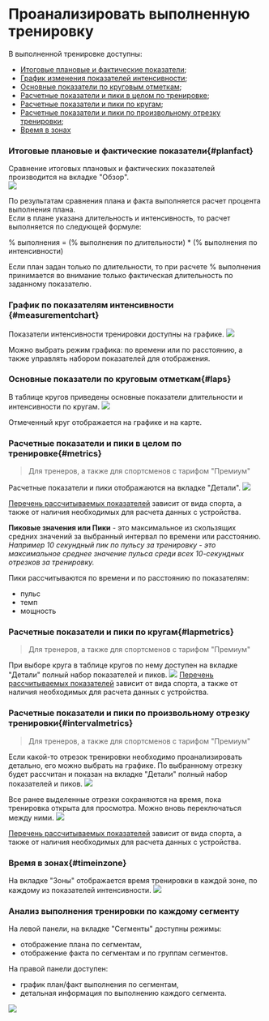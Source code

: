 # Проанализировать выполненную тренировку

В выполненной тренировке доступны:

* [Итоговые плановые и фактические показатели](#planfact);
* [График изменения показателей интенсивности](#measurementchart);
* [Основные показатели по круговым отметкам](#laps);
* [Расчетные показатели и пики в целом по тренировке](#metrics);
* [Расчетные показатели и пики по кругам](#lapmetrics);
* [Расчетные показатели и пики по произвольному отрезку тренировки](#intervalmetrics);
* [Время в зонах](#timeinzone)

### Итоговые плановые и фактические показатели{#planfact}

Сравнение итоговых плановых и фактических показателей производится на вкладке "Обзор".  
![](http://content.staminity.com/assets/images/ActivityPlanFact.png)

По результатам сравнения плана и факта выполняется расчет процента выполнения плана.  
Если в плане указана длительность и интенсивность, то расчет выполняется по следующей формуле:

% выполнения = (% выполнения по длительности) * (% выполнения по интенсивности)

Если план задан только по длительности, то при расчете % выполнения принимается во внимание только фактическая длительность по заданному показателю.

### График по показателям интенсивности {#measurementchart}

Показатели интенсивности тренировки доступны на графике.
![](http://content.staminity.com/assets/images/IntensityChart.gif)

Можно выбрать режим графика: по времени или по расстоянию, а также  управлять набором показателей для отображения.


### Основные показатели по круговым отметкам{#laps}

В таблице кругов приведены основные показатели длительности и интенсивности по кругам.
![](http://content.staminity.com/assets/images/Laps.png)

Отмеченный круг отображается на графике и на карте.

### Расчетные показатели и пики в целом по тренировке{#metrics}

> Для тренеров, а также для спортсменов с тарифом "Премиум"  

Расчетные показатели и пики отображаются на вкладке "Детали".
![](http://content.staminity.com/assets/images/Metrics.png)

[Перечень рассчитываемых показателей](/basics/measures.md) зависит от вида спорта, а также от наличия необходимых для расчета данных с устройства.

**Пиковые значения или Пики** - это максимальное из скользящих средних значений за выбранный интервал по времени или расстоянию.
_Например 10 секундный пик по пульсу за тренировку - это максимальное среднее значение пульса среди всех 10-секундных отрезков за тренировку._

Пики рассчитываются по времени и по расстоянию по показателям:
* пульс
* темп
* мощность

### Расчетные показатели и пики по кругам{#lapmetrics}

> Для тренеров, а также для спортсменов с тарифом "Премиум"  

При выборе круга в таблице кругов по нему доступен на вкладке "Детали" полный набор показателей и пиков.
![](http://content.staminity.com/assets/images/LapMeasures.png)
[Перечень рассчитываемых показателей](/basics/measures.md) зависит от вида спорта, а также от наличия необходимых для расчета данных с устройства.

### Расчетные показатели и пики по произвольному отрезку тренировки{#intervalmetrics}

> Для тренеров, а также для спортсменов с тарифом "Премиум"  

Если какой-то отрезок тренировки необходимо проанализировать детально, его можно выбрать на графике.
По выбранному отрезку будет рассчитан и показан на вкладке "Детали" полный набор показателей и пиков.
![](http://content.staminity.com/assets/images/ChartUserSelection.gif)

Все ранее выделенные отрезки сохраняются на время, пока тренировка открыта для просмотра. Можно вновь переключаться между ними. 
![](http://content.staminity.com/assets/images/ChartUserSelectionChange.gif)

[Перечень рассчитываемых показателей](/basics/measures.md) зависит от вида спорта, а также от наличия необходимых для расчета данных с устройства.


### Время в зонах{#timeinzone}

На вкладке "Зоны" отображается время тренировки в каждой зоне, по каждому из показателей интенсивности.
![](http://content.staminity.com/assets/images/settings/Staminity-time-in-zones-480.gif)

### Анализ выполнения тренировки по каждому сегменту

На левой панели, на вкладке "Сегменты" доступны режимы:
* отображение плана по сегментам,
* отображение факта по сегментам и по группам сегментов.

На правой панели доступен:
* график план/факт выполнения по сегментам,
* детальная информация по выполнению каждого сегмента.

![](http://content.staminity.com/assets/images/about/activity-structured2.png)

